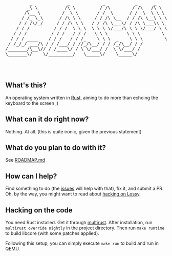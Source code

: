 <pre>


         _             _            _           _      _        _   
        _\ \          /\ \         / /\        / /\   /\ \     /\_\ 
       /\__ \        /  \ \       / /  \      / /  \  \ \ \   / / / 
      / /_ \_\      / /\ \ \     / / /\ \__  / / /\ \__\ \ \_/ / /  
     / / /\/_/     / / /\ \ \   / / /\ \___\/ / /\ \___\\ \___/ /   
    / / /         / / /  \ \_\  \ \ \ \/___/\ \ \ \/___/ \ \ \_/    
   / / /         / / /   / / /   \ \ \       \ \ \        \ \ \     
  / / / ____    / / /   / / /_    \ \ \  _    \ \ \        \ \ \    
 / /_/_/ ___/\ / / /___/ / //_/\__/ / / /_/\__/ / /         \ \ \   
/_______/\__\// / /____\/ / \ \/___/ /  \ \/___/ /           \ \_\  
\_______\/    \/_________/   \_____\/    \_____\/             \/_/  
                                                                    


</pre>

## What's this?
An operating system written in [Rust](http://rust-lang.org),
aiming to do more than echoing the keyboard to the screen ;)

## What can it do right now?
Nothing. At all. (this is quite ironic, given the previous statement)

## What do you plan to do with it?
See [ROADMAP.md](https://github.com/ArchimedesPi/lossy/blob/master/ROADMAP.md)

## How can I help?
Find something to do (the [issues](https://github.com/ArchimedesPi/lossy/issues) will help with that),
fix it, and submit a PR. Oh, by the way, you might want to read about [hacking on Lossy](#hacking-on-the-code).

## Hacking on the code
You need Rust installed. Get it through [multirust](https://github.com/brson/multirust). After installation, run `multirust override nightly` in the project directory.
Then run `make runtime` to build libcore (with some patches applied).

Following this setup, you can simply execute `make run` to build and run in QEMU.
